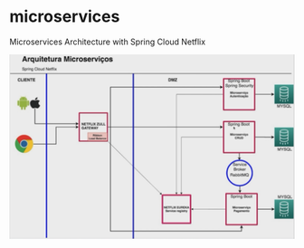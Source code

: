 # microservices
 Microservices Architecture with Spring Cloud Netflix
 <p align="center">
   <img src="project_overview.PNG" width="1000"/>
</p>
